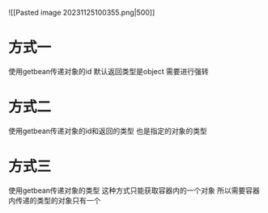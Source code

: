 ![[Pasted image 20231125100355.png|500]]
# 方式一
使用getbean传递对象的id
默认返回类型是object
需要进行强转
# 方式二
使用getbean传递对象的id和返回的类型
也是指定的对象的类型
# 方式三
使用getbean传递对象的类型
这种方式只能获取容器内的一个对象
所以需要容器内传递的类型的对象只有一个